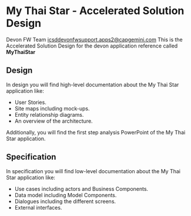 # My Thai Star - Accelerated Solution Design

Devon FW Team icsddevonfwsupport.apps2@capgemini.com
This is the Accelerated Solution Design for the devon application reference called **MyThaiStar**

## Design

In design you will find high-level documentation about the My Thai Star application like:
  - User Stories. 
  - Site maps including mock-ups.
  - Entity relationship diagrams. 
  - An overview of the architecture. 

Additionally, you will find the first step analysis PowerPoint of the My Thai Star application.

## Specification

In specification you will find low-level documentation about the My Thai Star application like:
  - Use cases including actors and Business Components. 
  - Data model including Model Components.
  - Dialogues including the different screens. 
  - External interfaces. 

